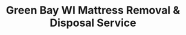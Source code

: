 ---
layout: location.njk
title: Green Bay WI Mattress Removal & Disposal Service
description: Professional mattress removal in Green Bay, WI. Next-day pickup  Serving Titletown's neighborhoods with reliable disposal services.
permalink: /mattress-removal/wisconsin/green-bay/
city: Green Bay
state: Wisconsin
stateSlug: wisconsin
tier: 2
coordinates:
  lat: 44.5133
  lng: -88.0133
pricing:
  startingPrice: 125
  single: 125
  queen: 155
  king: 180
  boxSpring: 30
neighborhoods:
  - name: Downtown Green Bay
    zipCodes: ["54301"]
  - name: Allouez
    zipCodes: ["54301"]
  - name: Green Bay Central
    zipCodes: ["54302"]
  - name: Howard Northwest
    zipCodes: ["54303"]
  - name: Ashwaubenon Central
    zipCodes: ["54304"]
  - name: Bellevue East Side
    zipCodes: ["54311"]
  - name: De Pere East Side
    zipCodes: ["54115"]
  - name: De Pere West Side
    zipCodes: ["54115"]
  - name: Suamico
    zipCodes: ["54173"]
  - name: Three Corners
    zipCodes: ["54301"]
  - name: Navarino
    zipCodes: ["54301"]
  - name: Astor Park
    zipCodes: ["54302"]
  - name: Bay Park Square Area
    zipCodes: ["54304"]
  - name: Broadway District
    zipCodes: ["54301"]
  - name: Mason Manor District
    zipCodes: ["54302"]
  - name: Titletown District
    zipCodes: ["54304"]
  - name: Industrial Corridor
    zipCodes: ["54302"]
  - name: Fox River Waterfront
    zipCodes: ["54115"]
  - name: East Side Historic
    zipCodes: ["54301"]
  - name: West Side Suburban
    zipCodes: ["54303"]
zipCodes: ["54301", "54302", "54303", "54304", "54311", "54115", "54173"]
recyclingPartners:
  - Brown County Port & Resource Recovery
  - Brown County Transfer Station
  - Republic Services
localRegulations: "Green Bay residents can drop off bulk items at East and West Side Municipal Garages, but surrounding communities like Allouez, Ashwaubenon, and De Pere residents must use the Brown County Transfer Station at 2561 S. Broadway with disposal fees. Mattresses are classified as bulk household items requiring special handling separate from regular garbage collection."
nearbyCities:
  - name: "Milwaukee"
    distance: 110
    isSuburb: false
  - name: "Appleton"
    distance: 25
    isSuburb: false
  - name: "Eau Claire"
    distance: 140
    isSuburb: false
  - name: "Janesville"
    distance: 200
    isSuburb: false
  - name: "Kenosha"
    distance: 160
    isSuburb: false
reviews:
  count: 234
  featured:
    - text: "Work at Bellin and needed our guest room mattress gone before my mom visited for the weekend. They came out Friday afternoon - perfect timing and no traffic hassles."
      author: "Rachel K."
      neighborhood: "De Pere East Side"
    - text: "Been in this house for over twenty years and finally upgraded our bedroom set. These guys handled the old king mattress like pros, even with our narrow stairway from the '70s build."
      author: "Tom and Sandy M."
      neighborhood: "Ashwaubenon Central"
    - text: "Quick, professional, fair price."
      author: "Dave R."
      neighborhood: "Howard Northwest"
faqs:
  - question: "How quickly can you remove mattresses in Green Bay?"
    answer: "We provide next-day service throughout the Green Bay metro area, from downtown to De Pere and Suamico. We coordinate with healthcare shift schedules at Bellin and Aurora and plan around seasonal traffic patterns."
  - question: "Do you serve all Green Bay area neighborhoods?"
    answer: "Yes, we cover the entire metro - from Fox River waterfront homes in De Pere to suburban developments in Howard, plus downtown lofts and family neighborhoods in Allouez and Ashwaubenon."
  - question: "What's included in your Green Bay mattress removal pricing?"
    answer: "Our $125-$180 pricing includes pickup from anywhere in your home, careful handling down stairs in older homes, and proper disposal through Wisconsin-approved facilities. Stairs are $10 per additional flight."
  - question: "How do you handle busy traffic periods in Green Bay?"
    answer: "We're familiar with local traffic patterns and can schedule service to avoid congestion during major events or busy periods. We plan routes efficiently and adjust timing as needed for smooth service."
  - question: "Are you licensed for waste removal in Brown County?"
    answer: "Yes, we maintain all required licensing and insurance for commercial hauling throughout Brown County, with full compliance for mattress disposal regulations across all Green Bay metro communities."
  - question: "How do you handle Green Bay's winter weather conditions?"
    answer: "Our team comes equipped for Wisconsin winters with proper vehicles and safety gear. We adjust scheduling for severe weather and ice conditions, prioritizing safety while maintaining reliable service."
  - question: "Do you work with the area's healthcare workers?"
    answer: "Definitely. We understand the demanding schedules at Bellin Health, Aurora, and other medical facilities, offering flexible appointment times that work around shift patterns and on-call responsibilities."
  - question: "What's your coverage beyond Green Bay proper?"
    answer: "We serve the entire Green Bay metro area including De Pere, Ashwaubenon, Allouez, Bellevue, Howard, Suamico, and surrounding Brown County communities with consistent next-day service."
schema:
  "@context": "https://schema.org"
  "@type": "LocalBusiness"
  "name": "A Bedder World Green Bay"
  "image": "https://abedderworld.com/images/mattress-removal-green-bay.jpg"
  "description": "Professional mattress removal and disposal service in Green Bay, WI. Licensed, insured, and compliant with Wisconsin regulations."
  "address":
    "@type": "PostalAddress"
    "addressLocality": "Green Bay"
    "addressRegion": "WI"
    "postalCode": "54301"
    "addressCountry": "US"
  "geo":
    "@type": "GeoCoordinates"
    "latitude": 44.5133
    "longitude": -88.0133
  "telephone": "+17202636094"
  "priceRange": "$125-$180"
  "areaServed":
    "@type": "GeoCircle"
    "name": "Green Bay Wisconsin Metro"
    "geoRadius": 30000
  "aggregateRating":
    "@type": "AggregateRating"
    "ratingValue": 4.9
    "reviewCount": 234
  "serviceType": ["Mattress Removal", "Bed Disposal", "Furniture Removal"]
pageContent:
  heroDescription: "Professional mattress removal serving Green Bay families and workers. With over 1 million mattresses recycled nationwide, we bring reliable service to Wisconsin's Fox River community."
  aboutService: |
    <p>When you need a mattress gone in Green Bay, you shouldn't have to navigate Brown County's different drop-off rules or drive to the transfer station on South Broadway during a Wisconsin winter. We bring the solution directly to you. Our service has processed over 1 million mattresses through nationwide recycling networks, delivering that expertise to your doorstep whether you live near Lambeau Field in Ashwaubenon or along the Fox River in De Pere.</p>

    <p>Green Bay families call us when they're upgrading bedrooms, moving between healthcare jobs at Bellin or Aurora, or clearing space after adult kids head back to college. We understand the community's rhythm - working around shift schedules in the area's major medical centers, avoiding seasonal traffic during busy periods, and planning for Wisconsin's harsh winter months when getting bulky items out becomes a real challenge.</p>

    <p>Instead of trying to haul mattresses in your truck during a snowstorm or waiting until spring for municipal pickup, we handle everything year-round. Our team knows Green Bay's neighborhoods well, from the historic areas downtown to suburban developments in Howard, and we take care of proper disposal while you focus on what matters - whether that's cheering on the Pack or managing your busy work schedule.</p>
  serviceAreasIntro: "We serve all of Green Bay metro, from Fox River waterfront communities to suburban neighborhoods, covering every ZIP code in Wisconsin's third-largest city and surrounding Brown County area."
  regulationsCompliance: "Brown County's disposal system creates confusion for residents - Green Bay city dwellers can use municipal garages, but folks in Allouez, Ashwaubenon, De Pere, and other surrounding communities must pay fees at the South Broadway transfer station. We eliminate this complexity entirely - no sorting out which drop-off site you're allowed to use, no fees, no driving across town with mattresses strapped to your vehicle during busy traffic periods."
  environmentalImpact: |
    <p>Green Bay built its identity around making things - from the paper mills that earned the "Toilet Paper Capital of the World" title to the manufacturing plants along the Fox River today. That industrial heritage means residents understand the value of processing materials properly rather than just throwing them away. Our recycling system breaks down each mattress into steel springs, foam, and fabric that get turned into new products.</p>

    <p>Each mattress we collect represents about 65 pounds of material that stays in the manufacturing cycle instead of heading to Wisconsin landfills. The steel becomes new metal products, foam gets processed into carpet padding, and fabrics support textile manufacturing - keeping the same circular approach that built Green Bay's economy in the first place.</p>

    <p>For environmentally conscious residents who appreciate Green Bay's manufacturing roots, our service provides a straightforward way to handle mattress disposal responsibly. You know your old mattress is getting the same careful processing that the city's paper and packaging industries have always provided - materials properly sorted, reused, and kept productive.</p>
  howItWorksScheduling: "We offer flexible scheduling that works around Green Bay's unique patterns - healthcare shifts at major medical centers, game day traffic near Lambeau, and Wisconsin's unpredictable winter weather."
  howItWorksService: "Our team comes prepared for Green Bay metro housing - from downtown lofts to suburban ranch homes, Fox River properties with unique access, and everything from new construction in Howard to vintage homes in the historic districts."
  howItWorksDisposal: "Your mattress goes to Wisconsin-approved processing facilities where materials get properly separated and recycled, following the same quality standards that Green Bay's manufacturing heritage demands."
  sidebarStats:
    mattressesRemoved: "2340"
---